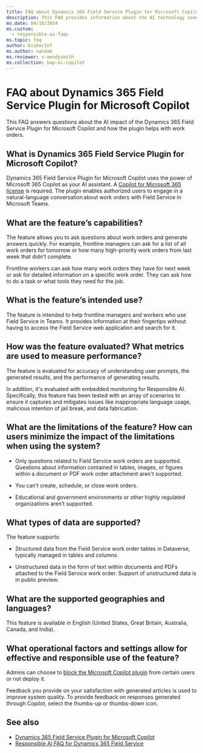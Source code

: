 ```yaml
---
title: FAQ about Dynamics 365 Field Service Plugin for Microsoft Copilot
description: This FAQ provides information about the AI technology used in the Dynamics 365 Field Service Plugin for Microsoft Copilot.
ms.date: 04/16/2024
ms.custom: 
  - responsible-ai-faqs
ms.topic: faq
author: KishorIoT
ms.author: nandab
ms.reviewer: v-wendysmith
ms.collection: bap-ai-copilot 
---
```


# FAQ about Dynamics 365 Field Service Plugin for Microsoft Copilot

This FAQ answers questions about the AI impact of the Dynamics 365 Field Service Plugin for Microsoft Copilot and how the plugin helps with work orders.

## What is Dynamics 365 Field Service Plugin for Microsoft Copilot?

Dynamics 365 Field Service Plugin for Microsoft Copilot uses the power of Microsoft 365 Copilot as your AI assistant. A [Copilot for Microsoft 365 license](/microsoft-365-copilot/extensibility/overview-business-applications#get-copilot-for-microsoft-365-licenses-and-enable-plugins) is required. The plugin enables authorized users to engage in a natural-language conversation about work orders with Field Service in Microsoft Teams.  

## What are the feature’s capabilities?

The feature allows you to ask questions about work orders and generate answers quickly. For example, frontline managers can ask for a list of all work orders for tomorrow or how many high-priority work orders from last week that didn’t complete.  

Frontline workers can ask how many work orders they have for next week or ask for detailed information on a specific work order. They can ask how to do a task or what tools they need for the job.

## What is the feature’s intended use?

The feature is intended to help frontline managers and workers who use Field Service in Teams. It provides information at their fingertips without having to access the Field Service web application and search for it.  

## How was the feature evaluated? What metrics are used to measure performance?

The feature is evaluated for accuracy of understanding user prompts, the generated results, and the performance of generating results.

In addition, it's evaluated with embedded monitoring for Responsible AI. Specifically, this feature has been tested with an array of scenarios to ensure it captures and mitigates issues like inappropriate language usage, malicious intention of jail break, and data fabrication.

## What are the limitations of the feature? How can users minimize the impact of the limitations when using the system?

- Only questions related to Field Service work orders are supported. Questions about information contained in tables, images, or figures within a document or PDF work order attachment aren't supported.

- You can’t create, schedule, or close work orders.

- Educational and government environments or other highly regulated organizations aren’t supported.

## What types of data are supported?

The feature supports:

- Structured data from the Field Service work order tables in Dataverse, typically managed in tables and columns.

- Unstructured data in the form of text within documents and PDFs attached to the Field Service work order. Support of unstructured data is in public preview.

## What are the supported geographies and languages?

This feature is available in English (United States, Great Britain, Australia, Canada, and India).

## What operational factors and settings allow for effective and responsible use of the feature?

Admins can choose to [block the Microsoft Copilot plugin](/microsoft-365-copilot/extensibility/overview-business-applications#deploy-a-plugin) from certain users or not deploy it.

Feedback you provide on your satisfaction with generated articles is used to improve system quality. To provide feedback on responses generated through Copilot, select the thumbs-up or thumbs-down icon.

## See also

- [Dynamics 365 Field Service Plugin for Microsoft Copilot](flw-m365-chat.md)
- [Responsible AI FAQ for Dynamics 365 Field Service](responsible-ai-overview.md)

